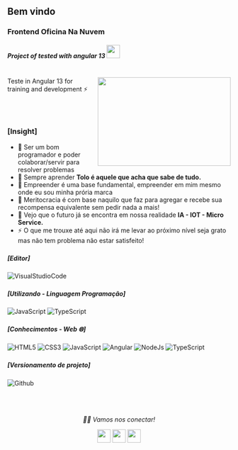 ### <h2>Bem vindo</h2>

### Frontend Oficina Na Nuvem


  <h5>Project of tested with angular 13 <img src="https://media.giphy.com/media/WUlplcMpOCEmTGBtBW/giphy.gif" width="30"> 
</em></p></h5>
  
  </br>
  


<img align="right" src="https://miro.medium.com/max/1200/1*iuUWR00VpsPyJ-qS7UIJNQ.gif" width="300" height="200"/>
Teste in Angular 13 for training and development ⚡

</br></br>

### [Insight] </br>
- 🔭 Ser um bom programador e poder colaborar/servir para resolver problemas
- 🌱 Sempre aprender **Tolo é aquele que acha que sabe de tudo.**
- 👯 Empreender é uma base fundamental, empreender em mim mesmo onde eu sou minha prória marca
- 🤔 Meritocracia é com base naquilo que faz para agregar e recebe sua recompensa equivalente sem pedir nada a mais!
- 💬 Vejo que o futuro já se encontra em nossa realidade **IA - IOT - Micro Service.**
- ⚡ O que me trouxe até aqui não irá me levar ao próximo nível seja grato mas não tem problema não estar satisfeito!


### <h5> [Editor]</h5>
![VisualStudioCode](https://img.shields.io/badge/Visual_Studio_Code-000000?style=for-the-badge&logo=visual%20studio%20code&logoColor=blue)

### <h5> [Utilizando - Linguagem Programação]</h5>
![JavaScript](https://img.shields.io/badge/-JavaScript-000000?style=for-the-badge&logo=javascript)
![TypeScript](https://img.shields.io/badge/-TypeScript-000?style=for-the-badge&logo=TypeScript)


### <h5> [Conhecimentos - Web 🌐]</h5>
![HTML5](https://img.shields.io/badge/-HTML5-000000?style=for-the-badge&logo=HTML5)
![CSS3](https://img.shields.io/badge/-CSS3-000000?style=for-the-badge&logo=CSS3)
![JavaScript](https://img.shields.io/badge/-JavaScript-000000?style=for-the-badge&logo=javascript)
![Angular](https://img.shields.io/badge/-Angular-000000?style=for-the-badge&logo=angular&logoColor=red)
![NodeJs](https://img.shields.io/badge/Node.js-000000?style=for-the-badge&logo=Node.js&logoColor=green)
![TypeScript](https://img.shields.io/badge/-TypeScript-000?style=for-the-badge&logo=TypeScript)



### <h5> [Versionamento de projeto] </h5>
![Github](http://img.shields.io/badge/-Github-000000?style=for-the-badge&logo=Github&logoColor=green)
</br></br></br></br>


<p align="center">
  <i>🤝🏻 Vamos nos conectar!</i>

  <p align="center">
    <a href="https://www.linkedin.com/in/gusta-nascimento/" alt="Linkedin"><img src="https://github.com/nitish-awasthi/nitish-awasthi/blob/master/174857.png" height="30" width="30"></a>
    <a href="https://www.instagram.com/gusta.nascimento/" alt="Instagram"><img src="https://github.com/nitish-awasthi/nitish-awasthi/blob/master/instagram-logo-png-transparent-background-hd-3.png" height="30" width="30"></a>
    <a href="mailto:caous.g@gmail.com" alt="E-mail"><img src="https://github.com/nitish-awasthi/nitish-awasthi/blob/master/gmail-512.webp" height="30" width="30"></a>   
  </p>

